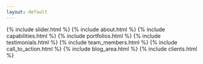 ```yaml
---
layout: default
---
```


<main>
    {% include slider.html %}
    {% include about.html %}
    {% include capabilities.html %}
    {% include portfolios.html %}
    {% include testimonials.html %}
    {% include team_members.html %}
    {% include call_to_action.html %}
    {% include blog_area.html %}
    {% include clients.html %}
</main>
